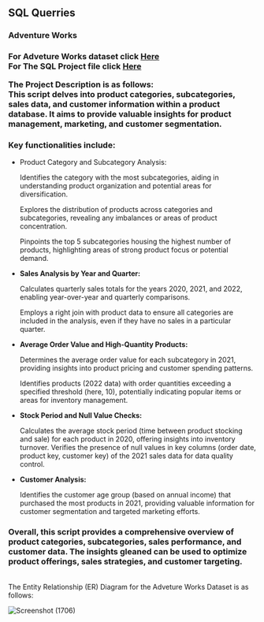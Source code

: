 <h2> <b> SQL Querries </b></h2>
<h3><b>Adventure Works </b> <h3>
  <b> For Adveture Works dataset click <a href = 'https://github.com/Priy-Sharma/SQL-Queries/blob/main/adventure%20lookup.zip'>Here </a> </b>
</br>
<b> For The SQL Project file click <a href = https://github.com/Priy-Sharma/SQL-Queries/blob/main/Important_SQL_Queries.sql> Here </a> 
  <p>
    </b>
The Project Description is as follows: </br>
This script delves into product categories, subcategories, sales data, and customer information within a product database. It aims to provide valuable insights for product management, marketing, and customer segmentation.
<h3><b>Key functionalities include:</b></h3>
<ul>
  <li>Product Category and Subcategory Analysis:</li>
  <p>Identifies the category with the most subcategories, aiding in understanding product organization and potential areas for diversification.
    
Explores the distribution of products across categories and subcategories, revealing any imbalances or areas of product concentration.

Pinpoints the top 5 subcategories housing the highest number of products, highlighting areas of strong product focus or potential demand.</p>
<li><b>Sales Analysis by Year and Quarter:</b></li>
<p>Calculates quarterly sales totals for the years 2020, 2021, and 2022, enabling year-over-year and quarterly comparisons.
  
Employs a right join with product data to ensure all categories are included in the analysis, even if they have no sales in a particular quarter.
</p>
<li><b>Average Order Value and High-Quantity Products:</b></li>
<p>Determines the average order value for each subcategory in 2021, providing insights into product pricing and customer spending patterns.
  
Identifies products (2022 data) with order quantities exceeding a specified threshold (here, 10), potentially indicating popular items or areas for inventory management.</p>
<li><b>Stock Period and Null Value Checks:</b></li>
<p>Calculates the average stock period (time between product stocking and sale) for each product in 2020, offering insights into inventory turnover.
Verifies the presence of null values in key columns (order date, product key, customer key) of the 2021 sales data for data quality control.</p>
<li><b>Customer Analysis:</b></li>
<p>Identifies the customer age group (based on annual income) that purchased the most products in 2021, providing valuable information for customer segmentation and targeted marketing efforts.</p>
</ul>

<h3><b>Overall, this script provides a comprehensive overview of product categories, subcategories, sales performance, and customer data. The insights gleaned can be used to optimize product offerings, sales strategies, and customer targeting.</b></h3>
</p>
</br>
The Entity Relationship (ER) Diagram for the Adveture Works Dataset is as follows: </br>

![Screenshot (1706)](https://github.com/Priy-Sharma/SQL-Adventure-Works-Queries/assets/161149109/d247b0d5-2874-4402-9602-6f1f13c21fac)
</p>
</ul>



